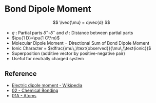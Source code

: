 # Bond Dipole Moment

$$
\\vec{\mu} = q\vec{d}
$$

* $q$ : Partial parts $\delta^+$-$\delta^-$ and $d$ : Distance between partial parts
* $\pu{1 D}=\pu{1 C\*m}$
* Molecular Dipole Moment = Directional Sum of Bond Dipole Moment
* Ionic Character = $\dfrac{\mu\_\\text{observed}}{\mu\_\\text{ionic}}$
* Superposition (additive vector by positive-negative pair)
* Useful for neutrally charged system

## Reference

* [Electric dipole moment - Wikipedia](https://en.wikipedia.org/wiki/Electric_dipole_moment)
* [02 - Chemical Bonding](../../../../../00%20-%20Summary/SCCH105%20-%20General%20Chemistry/02%20-%20Chemical%20Bonding.md)
* [01A - Atoms](../../../../../00%20-%20Summary/SCCH134%20-%20Organic%20Chemistry%20for%20Medical%20Science/01A%20-%20Atoms.md)
